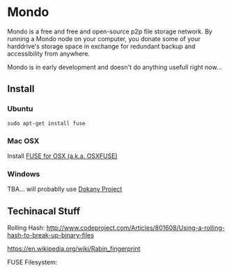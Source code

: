 # Mondo #

Mondo is a free and free and open-source p2p file storage network. By running a Mondo node on your computer,
you donate some of your harddrive's storage space in exchange for redundant backup and accessibility from anywhere.


Mondo is in early development and doesn't do anything usefull right now...


## Install ##

### Ubuntu ##

`sudo apt-get install fuse`

### Mac OSX ###

Install [FUSE for OSX (a.k.a. OSXFUSE)](https://osxfuse.github.io/)

### Windows ###

TBA... will probablly use [Dokany Project](https://github.com/dokan-dev/dokany)


## Techinacal Stuff ##

Rolling Hash:
http://www.codeproject.com/Articles/801608/Using-a-rolling-hash-to-break-up-binary-files

https://en.wikipedia.org/wiki/Rabin_fingerprint

FUSE Filesystem:

